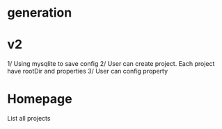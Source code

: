 # generation

# v2
1/ Using mysqlite to save config
2/ User can create project. Each project have rootDir and properties 
3/ User can config property

# Homepage
List all projects
